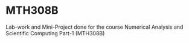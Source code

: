 # MTH308B
Lab-work and Mini-Project done for the course Numerical Analysis and Scientific Computing Part-1 (MTH308B)

